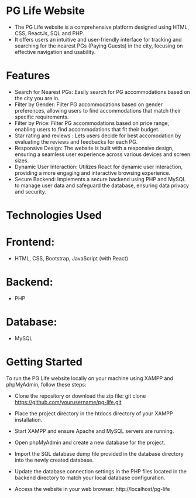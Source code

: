 # PG Life Website
- The PG Life website is a comprehensive platform designed using HTML, CSS, ReactJs, SQL and PHP. 
- It offers users an intuitive and user-friendly interface for tracking and searching for the nearest PGs (Paying Guests) in the city, focusing on effective navigation and usability.

# Features
- Search for Nearest PGs: Easily search for PG accommodations based on the city you are in.
- Filter by Gender: Filter PG accommodations based on gender preferences, allowing users to find accommodations that match their specific requirements.
- Filter by Price: Filter PG accommodations based on price range, enabling users to find accommodations that fit their budget.
- Star rating and reviews : Lets users decide for best accomodation by evaluating the reviews and feedbacks for each PG.
- Responsive Design: The website is built with a responsive design, ensuring a seamless user experience across various devices and screen sizes.
- Dynamic User Interaction: Utilizes React for dynamic user interaction, providing a more engaging and interactive browsing experience.
- Secure Backend: Implements a secure backend using PHP and MySQL to manage user data and safeguard the database, ensuring data privacy and security.

# Technologies Used
# Frontend:
- HTML, CSS, Bootstrap, JavaScript (with React)
# Backend:
- PHP
# Database:
- MySQL

# Getting Started
To run the PG Life website locally on your machine using XAMPP and phpMyAdmin, follow these steps:

- Clone the repository or download the zip file:
git clone https://github.com/yourusername/pg-life.git

- Place the project directory in the htdocs directory of your XAMPP installation.
- Start XAMPP and ensure Apache and MySQL servers are running.
- Open phpMyAdmin and create a new database for the project.
- Import the SQL database dump file provided in the database directory into the newly created database.
- Update the database connection settings in the PHP files located in the backend directory to match your local database configuration.
- Access the website in your web browser: http://localhost/pg-life

